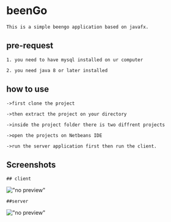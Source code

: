 # beenGo

	This is a simple beengo application based on javafx.

## pre-request

	1. you need to have mysql installed on ur computer
	
	2. you need java 8 or later installed

## how to use
	->first clone the project
	
	->then extract the project on your directory
	
	->inside the project folder there is two diffrent projects
	
	->open the projects on Netbeans IDE 
	
	->run the server application first then run the client.
	
## Screenshots

	## client
	
!["no preview"](/screenshots/client.jpg)

	##server
!["no preview"](/screenshots/server.jpg)
